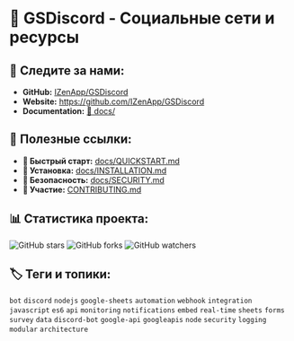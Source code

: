 # 🌟 GSDiscord - Социальные сети и ресурсы

## 📱 Следите за нами:

- **GitHub:** [IZenApp/GSDiscord](https://github.com/IZenApp/GSDiscord)
- **Website:** https://github.com/IZenApp/GSDiscord
- **Documentation:** [📖 docs/](docs/)

## 🔗 Полезные ссылки:

- **🚀 Быстрый старт:** [docs/QUICKSTART.md](docs/QUICKSTART.md)
- **📖 Установка:** [docs/INSTALLATION.md](docs/INSTALLATION.md) 
- **🔐 Безопасность:** [docs/SECURITY.md](docs/SECURITY.md)
- **🤝 Участие:** [CONTRIBUTING.md](CONTRIBUTING.md)

## 📊 Статистика проекта:

![GitHub stars](https://img.shields.io/github/stars/IZenApp/GSDiscord?style=social)
![GitHub forks](https://img.shields.io/github/forks/IZenApp/GSDiscord?style=social)
![GitHub watchers](https://img.shields.io/github/watchers/IZenApp/GSDiscord?style=social)

## 🏷️ Теги и топики:

`bot` `discord` `nodejs` `google-sheets` `automation` `webhook` `integration` 
`javascript` `es6` `api` `monitoring` `notifications` `embed` `real-time` 
`sheets` `forms` `survey` `data` `discord-bot` `google-api` `googleapis` 
`node` `security` `logging` `modular` `architecture`
